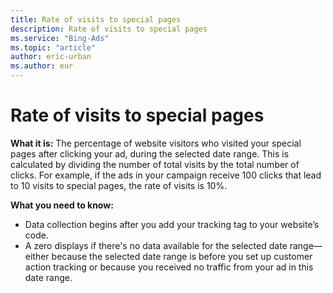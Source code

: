 ```yaml
---
title: Rate of visits to special pages
description: Rate of visits to special pages
ms.service: "Bing-Ads"
ms.topic: "article"
author: eric-urban
ms.author: eur
---
```


# Rate of visits to special pages

**What it is:** The percentage of website visitors who visited your special pages after clicking your ad, during the selected date range. This is calculated by dividing the number of total visits by the total number of clicks. For example, if the ads in your campaign receive 100 clicks that lead to 10 visits to special pages, the rate of visits is 10%.

**What you need to know:**
- Data collection begins after you add your tracking tag to your website’s code.
- A zero displays if there's no data available for the selected date range—either because the selected date range is before you set up customer action tracking or because you received no traffic from your ad in this date range.


